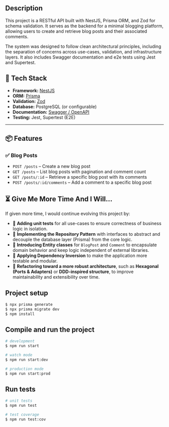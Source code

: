 ## Description

This project is a RESTful API built with NestJS, Prisma ORM, and Zod for schema validation. It serves as the backend for a minimal blogging platform, allowing users to create and retrieve blog posts and their associated comments.

The system was designed to follow clean architectural principles, including the separation of concerns across use-cases, validation, and infrastructure layers. It also includes Swagger documentation and e2e tests using Jest and Supertest.

## 🚀 Tech Stack

- **Framework:** [NestJS](https://nestjs.com/)
- **ORM:** [Prisma](https://www.prisma.io/)
- **Validation:** [Zod](https://zod.dev/)
- **Database:** PostgreSQL (or configurable)
- **Documentation:** [Swagger / OpenAPI](https://swagger.io/)
- **Testing:** Jest, Supertest (E2E)

---

## 📦 Features

### ✅ Blog Posts

- `POST /posts` – Create a new blog post
- `GET /posts` – List blog posts with pagination and comment count
- `GET /posts/:id` – Retrieve a specific blog post with its comments
- `POST /posts/:id/comments` – Add a comment to a specific blog post

## ⏳ Give Me More Time And I Will...

If given more time, I would continue evolving this project by:

- 🧪 **Adding unit tests** for all use-cases to ensure correctness of business logic in isolation.
- 🧱 **Implementing the Repository Pattern** with interfaces to abstract and decouple the database layer (Prisma) from the core logic.
- 🧩 **Introducing Entity classes** for `BlogPost` and `Comment` to encapsulate domain behavior and keep logic independent of external libraries.
- 🔌 **Applying Dependency Inversion** to make the application more testable and modular.
- 🧼 **Refactoring toward a more robust architecture**, such as **Hexagonal (Ports & Adapters)** or **DDD-inspired structure**, to improve maintainability and extensibility over time.

## Project setup

```bash
$ npx prisma generate
$ npx prisma migrate dev
$ npm install
```

## Compile and run the project

```bash
# development
$ npm run start

# watch mode
$ npm run start:dev

# production mode
$ npm run start:prod
```

## Run tests

```bash
# unit tests
$ npm run test

# test coverage
$ npm run test:cov
```
